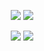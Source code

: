 <p align="center">
	<img src="https://capsule-render.vercel.app/api?type=transparent&fontColor=0000&stroke=5cc9ff&fontSize=40&height=40&text=Welcome%20to"/>
	<img src="https://capsule-render.vercel.app/api?type=transparent&fontColor=5cc9ff&fontSize=60&height=60&text=kimzuni's%20GitHub"/>
</p>

<p align="center">
	<img src="https://github-readme-stats.vercel.app/api?card_width=320&username=kimzuni&show_icons=true&hide_border=true&bg_color=0000&title_color=5cc9ff&icon_color=5cc9ff&hide_rank=true&custom_title=GitHub%20Stats"/>
	<img src="https://github-readme-stats.vercel.app/api/top-langs/?card_width=320&username=kimzuni&layout=compact&langs_count=10&hide_border=true&bg_color=0000&title_color=5cc9ff&icon_color=5cc9ff"/>
</p>
